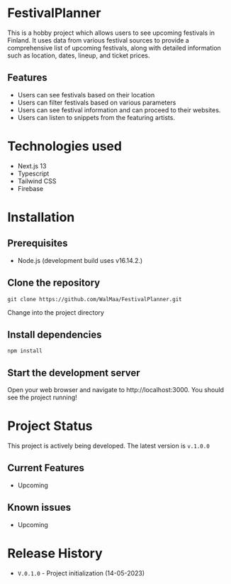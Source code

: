 # FestivalPlanner

This is a hobby project which allows users to see upcoming festivals in Finland. It uses data from various festival sources to provide a comprehensive list of upcoming festivals, along with detailed information such as location, dates, lineup, and ticket prices.

## Features

* Users can see festivals based on their location
* Users can filter festivals based on various parameters
* Users can see festival information and can proceed to their websites.
* Users can listen to snippets from the featuring artists.

# Technologies used

* Next.js 13
* Typescript
* Tailwind CSS
* Firebase

# Installation

## Prerequisites

* Node.js (development build uses v16.14.2.)

## Clone the repository

    git clone https://github.com/WalMaa/FestivalPlanner.git

Change into the project directory

## Install dependencies 

    npm install

## Start the development server

 Open your web browser and navigate to http://localhost:3000. You should see the project running!

# Project Status

This project is actively being developed. The latest version is  `v.1.0.0`

## Current Features
* Upcoming

## Known issues
* Upcoming

# Release History
* `V.0.1.0` - Project initialization (14-05-2023)
